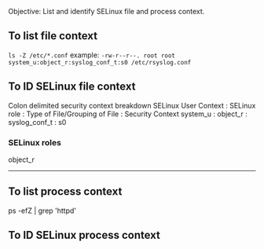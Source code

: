 Objective: List and identify SELinux file and process context.

## To list file context
`ls -Z /etc/*.conf`
example: 
`-rw-r--r--. root root system_u:object_r:syslog_conf_t:s0 /etc/rsyslog.conf`

## To ID SELinux file context
Colon delimited security context breakdown
SELinux User Context : SELinux role : Type of File/Grouping of File : Security Context
system_u : object_r : syslog_conf_t : s0


### SELinux roles
object_r


------------------------------

## To list process context
ps -efZ | grep 'httpd' 








## To ID SELinux process context
